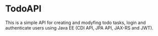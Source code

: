 # TodoAPI
This is a simple API for creating and modyfing todo tasks, login and authenticate users using Java EE (CDI API, JPA API, JAX-RS and JWT).
